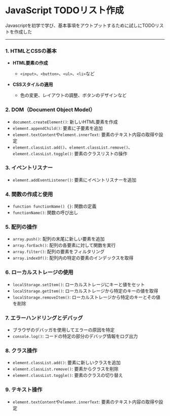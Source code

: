 # JavaScript TODOリスト作成

Javascriptを初学で学び、基本事項をアウトプットするために試しにTODOリストを作成した


---

<a name="html-css-basics"></a>
### 1. HTMLとCSSの基本

- **HTML要素の作成**
    - `<input>`、`<button>`、`<ul>`、`<li>`など
    
- **CSSスタイルの適用**
    - 色の変更、レイアウトの調整、ボタンのデザインなど

<a name="dom"></a>
### 2. DOM（Document Object Model）

- `document.createElement()`: 新しいHTML要素を作成
- `element.appendChild()`: 要素に子要素を追加
- `element.textContent`や`element.innerText`: 要素のテキスト内容の取得や設定
- `element.classList.add()`、`element.classList.remove()`、`element.classList.toggle()`: 要素のクラスリストの操作

<a name="event-listeners"></a>
### 3. イベントリスナー

- `element.addEventListener()`: 要素にイベントリスナーを追加

<a name="function-creation-usage"></a>
### 4. 関数の作成と使用

- `function functionName() {}`: 関数の定義
- `functionName()`: 関数の呼び出し

<a name="array-operations"></a>
### 5. 配列の操作

- `array.push()`: 配列の末尾に新しい要素を追加
- `array.forEach()`: 配列の各要素に対して関数を実行
- `array.filter()`: 配列の要素をフィルタリング
- `array.indexOf()`: 配列内の特定の要素のインデックスを取得

<a name="local-storage-usage"></a>
### 6. ローカルストレージの使用

- `localStorage.setItem()`: ローカルストレージにキーと値をセット
- `localStorage.getItem()`: ローカルストレージから特定のキーの値を取得
- `localStorage.removeItem()`: ローカルストレージから特定のキーとその値を削除

<a name="error-handling-debugging"></a>
### 7. エラーハンドリングとデバッグ

- ブラウザのデバッガを使用してエラーの原因を特定
- `console.log()`: コードの特定の部分のデバッグ情報をログ出力

<a name="class-manipulation"></a>
### 8. クラス操作

- `element.classList.add()`: 要素に新しいクラスを追加
- `element.classList.remove()`: 要素からクラスを削除
- `element.classList.toggle()`: 要素のクラスの切り替え

<a name="text-manipulation"></a>
### 9. テキスト操作

- `element.textContent`や`element.innerText`: 要素のテキスト内容の取得や設定
